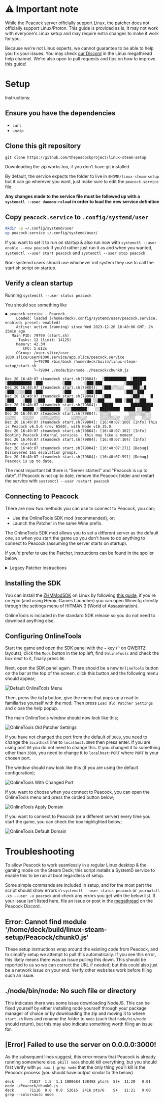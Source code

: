 # ⚠️ Important note
While the Peacock server officially support Linux, the patcher does not officially support Linux/Proton.
This guide is provided as is, it may not work with everyone's Linux setup and may require extra changes to make it work for you.

Because we're not Linux experts, we cannot guarantee to be able to help you fix your issues. You may check [our Discord](https://thepeacockproject.org/discord) in the Linux megathread help channel.
We're also open to pull requests and tips on how to improve this guide!

# Setup

Instructions:
## Ensure you have the dependencies
  - `curl`
  - `unzip`

## Clone this git repository

```
git clone https://github.com/thepeacockproject/linux-steam-setup
```

Downloading the zip works too, if you don't have git installed. 

By default, the service expects the folder to live in `$HOME/linux-steam-setup` but it can go wherever you want, just make sure to edit the `peacock.service` file.

**Any changes made to the service file must be followed up with a `systemctl --user daemon-reload` in order to load the new service definition**

## Copy `peacock.service` to `.config/systemd/user`

```bash
mkdir -p ~/.config/systemd/user
cp peacock.service ~/.config/systemd/user/
```

If you want to set it to run on startup & also run now with `systemctl --user enable --now peacock`
If you'd rather just run it as and when you wanted, `systemctl --user start peacock` and `systemctl --user stop peacock`

Non-systemd users should use whichever init system they use to call the start.sh script on startup.

## Verify a clean startup

Running `systemctl --user status peacock`

You should see something like

```
● peacock.service - Peacock
     Loaded: loaded (/home/deck/.config/systemd/user/peacock.service; enabled; preset: enabled)
     Active: active (running) since Wed 2023-12-20 16:40:06 GMT; 2h 25min ago
   Main PID: 79790 (start.sh)
      Tasks: 12 (limit: 14125)
     Memory: 42.3M
        CPU: 1.612s
     CGroup: /user.slice/user-1000.slice/user@1000.service/app.slice/peacock.service
             ├─79790 /bin/bash /home/deck/build/linux-steam-setup/start.sh
             └─79804 ./node/bin/node ./Peacock/chunk0.js

Dec 20 16:40:07 steamdeck start.sh[79804]:  ░██████████  ░██████    ░███████████ ░███         ░███      ░███░███          ░███████
Dec 20 16:40:07 steamdeck start.sh[79804]:  ░███░░░░░░   ░███░░█    ░███░░░░░███ ░███         ░███      ░███░███          ░███░░███
Dec 20 16:40:07 steamdeck start.sh[79804]:  ░███         ░███ ░   █ ░███    ░███ ░░███     ███░░███     ███ ░░███     ███ ░███ ░░███
Dec 20 16:40:07 steamdeck start.sh[79804]:  █████        ██████████ █████   █████ ░░█████████  ░░░███████░   ░░█████████  █████ ░░████
Dec 20 16:40:07 steamdeck start.sh[79804]: ░░░░░        ░░░░░░░░░░ ░░░░░   ░░░░░   ░░░░░░░░░     ░░░░░░░      ░░░░░░░░░  ░░░░░   ░░░░
Dec 20 16:40:07 steamdeck start.sh[79804]: [16:40:07:100] [Info] This is Peacock v6.5.6 (rev 6560), with Node v18.15.0.
Dec 20 16:40:07 steamdeck start.sh[79804]: [16:40:07:102] [Info] Booting Peacock internal services - this may take a moment.
Dec 20 16:40:07 steamdeck start.sh[79804]: [16:40:07:104] [Info] Server started.
Dec 20 16:40:07 steamdeck start.sh[79804]: [16:40:07:271] [Debug] Discovered 161 escalation groups.
Dec 20 16:40:07 steamdeck start.sh[79804]: [16:40:07:591] [Debug] Peacock is up to date.
```

The most important bit there is "Server started" and "Peacock is up to date". If Peacock is not up to date, remove the Peacock folder and restart the service with `systemctl --user restart peacock`

## Connecting to Peacock

There are now two methods you can use to connect to Peacock, you can;
- Use the OnlineTools SDK mod (recommended), or;
- Launch the Patcher in the same Wine prefix.

The OnlineTools SDK mod allows you to set a different server as the default one, so when you start the game up you don't have to do anything to connect to Peacock (assuming the server starts on startup).

If you'd prefer to use the Patcher, instructions can be found in the spoiler below;

<details>
  <summary>Legacy Patcher Instructions</summary>

  ## Adjust your launch options in Steam
  
  Ensure this is copied exactly, you can use the clipboard icon next to this snippet to copy it (assuming you're browsing this on github.com)
  
  ```bash
  bash -c 'exec "${@/Launcher.exe/WineLaunch.bat}"' -- %command%
  ```
  
  Then right-click on the game in Steam -> Properties and paste it in the "Launch Options" box. Steam Deck users should use the cog icon on the game detail view then continue as needed; but due to the awkward keyboard you might find it easier to do in desktop mode.
  
  ## Start Hitman 3
  Run from anywhere, the game should start alongside the Peacock Patcher. If your game starts up full-screen, then you will have to alt-tab out.
  
  Steam Deck users can access the patcher by pressing the Steam button and navigating to the active windows at the bottom of the "HITMAN 3" section.
  
  ## Edit Peacock Patcher Server address to `127.0.0.1:3000`
  
  It's not clear that you can directly edit the combo box that says "Peacock Local" but you can, type `127.0.0.1:3000` in the combo box then click Re-patch. The Patcher will save this setting and you won't be required to edit it again.
  
  It's important to change this as the default "Peacock Local" expects it to live on port 80.
  
  If you have issues on the login screen, check if you have the following entry in your `/etc/hosts` file:
  
  ```
  127.0.0.1    localhost
  ```
  
  While it's not recommended, you can modify `start.sh` and remove the `PORT=3000` to default back to loading Peacock on port 80 and run Peacock **as root**.
  
  **Game is ready to play with Peacock!**
</details>

## Installing the SDK

You can install the [ZHMModSDK](https://`github.com/OrfeasZ/ZHMModSDK/releases/latest) on Linux by following [this guide](https://github.com/OrfeasZ/ZHMModSDK/blob/master/INSTALL-deck.md), if you're on Epic (and using Heroic Games Launcher) you can open Winecfg directly through the settings menu of HITMAN 3 (World of Assassination).

OnlineTools is included in the standard SDK release so you do not need to download anything else.

## Configuring OnlineTools

Start the game and open the SDK panel with the `~` key (`^` on QWERTZ layouts), click the `Mods` button in the top left, find `OnlineTools` and check the box next to it, finally press `OK`.

Next, open the SDK panel again. There should be a new `OnlineTools` button on the bar at the top of the screen, click this button and the following menu should appear;

![Default OnlineTools Menu](.github/readme-img/onlinetools_default_menu.png)

Then, press the `Help` button, give the menu that pops up a read to familiarise yourself with the mod. Then press `Load Old Patcher Settings` and close the help popup.

The main OnlineTools window should now look like this;

![OnlineTools Old Patcher Settings](.github/readme-img/onlinetools_old_patcher_settings.png)

If you have not changed the port from the default of `3000`, you need to change the `localhost` line to `localhost:3000` then press enter.
If you are using port `80` you do not need to change this. If you changed it to something other than `3000`, you need to change it to `localhost:PORT` where `PORT` is your chosen port.

The window should now look like this (if you are using the default configuration);

![OnlineTools With Changed Port](.github/readme-img/onlinetools_changed_port.png)

If you want to choose when you connect to Peacock, you can open the OnlineTools menu and press the circled button below;

![OnlineTools Apply Domain](.github/readme-img/onlinetools_apply_button.png)

If you want to connect to Peacock (or a different server) every time you start the game, you can check the box highlighted below;

![OnlineTools Default Domain](.github/readme-img/onlinetools_default_domain.png)

# Troubleshooting

To allow Peacock to work seamlessly in a regular Linux desktop & the gaming mode on the Steam Deck; this script installs a SystemD service to enable this to be run at boot regardless of setup.

Some simple commands are included in setup, and for the most part the script should show errors in `systemctl --user status peacock` or `journalctl -xb --user -u peacock` and check any errors you get with the below list. If your issue isn't listed here, file an issue or post in the [megathread](https://discord.com/channels/826809653181808651/1026456932007034910) on the Peacock Discord.

## Error: Cannot find module '/home/deck/build/linux-steam-setup/Peacock/chunk0.js'
These setup instructions wrap around the existing code from Peacock, and to simplify setup we attempt to pull this automatically. If you see this error, this likely means there was an issue pulling this down. This should be reported to us so we can correct the URL if needed; but this could also just be a network issue on your end. Verify other websites work before filing such an issue.

## ./node/bin/node: No such file or directory
This indicates there was some issue downloading NodeJS. This can be fixed yourself by either installing node yourself through your package manager of choice or by downloading the zip and moving it to where `start.sh` lives and rename the folder to `node` (such that `node/bin/node` should return), but this may also indicate something worth filing an issue for.

## [Error] Failed to use the server on 0.0.0.0:3000!
As the subsequent lines suggest, this error means that Peacock is already running somewhere else. `pkill node` should kill everything, but you should first verify with `ps aux | grep node` that the only thing you'll kill is the Peacock process (you should have output similar to the below)

```
deck       71017  1.5  1.1 1000684 138488 pts/5  Sl+  11:20   0:01 node ./Peacock/chunk0.js
deck       71116  0.0  0.0  52616  2416 pts/6    S+   11:21   0:00 grep --color=auto node
```
